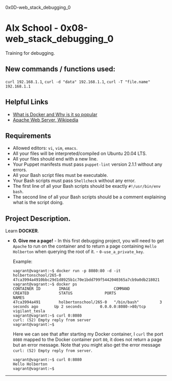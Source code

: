 0x0D-web_stack_debugging_0



# Alx School - 0x08-web_stack_debugging_0
Training for debugging.

## New commands / functions used:
``curl 192.168.1.1``, ``curl -d "data" 192.168.1.1``, ``curl -T "file.name" 192.168.1.1``

## Helpful Links
* [What is Docker and Why is it so popular](http://www.zdnet.com/article/what-is-docker-and-why-is-it-so-darn-popular/)
* [Apache Web Server, Wikipedia](https://en.wikipedia.org/wiki/Apache_HTTP_Server)

##  Requirements

*   Allowed editors: `vi`, `vim`, `emacs`.
*   All your files will be interpreted/compiled on Ubuntu 20.04 LTS.
*   All your files should end with a new line.
*   Your Puppet manifests must pass `puppet-lint` version 2.1.1 without any errors.
*   All your Bash script files must be executable.
*   Your Bash scripts must pass `Shellcheck` without any error.
*   The first line of all your Bash scripts should be exactly `#!/usr/bin/env bash`.
*   The second line of all your Bash scripts should be a comment explaining what is the script doing.

## Project Description.
Learn **DOCKER**.

* **0. Give me a page!** - In this first debugging project, you will need to get `Apache` to run on the container and to return a page containing `Hello Holberton` when querying the root of it. - `0-use_a_private_key`.

  Example:
  ```
  vagrant@vagrant:~$ docker run -p 8080:80 -d -it holbertonschool/265-0
  47ca3994a4910bbc29d1d8925b1c70e1bdd799f5442040365a7cb9a0db218021
  vagrant@vagrant:~$ docker ps
  CONTAINER ID        IMAGE                   COMMAND             CREATED             STATUS              PORTS                  NAMES
  47ca3994a491        holbertonschool/265-0   "/bin/bash"         3 seconds ago       Up 2 seconds        0.0.0.0:8080->80/tcp   vigilant_tesla
  vagrant@vagrant:~$ curl 0:8080
  curl: (52) Empty reply from server
  vagrant@vagrant:~$
  ```

  Here we can see that after starting my Docker container, I `curl` the port `8080` mapped to the Docker container port `80`, it does not return a page but an error message. Note that you might also get the error message `curl: (52) Empty reply from server`.

  ```
  vagrant@vagrant:~$ curl 0:8080
  Hello Holberton
  vagrant@vagrant:~$
  ```
---
